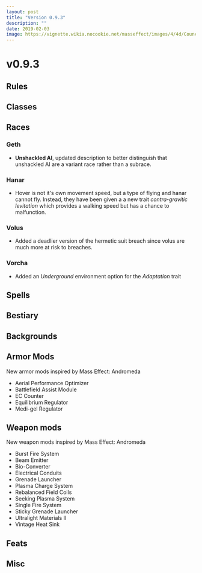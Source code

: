 ```yaml
---
layout: post
title: "Version 0.9.3"
description: ""
date: 2019-02-03
image: https://vignette.wikia.nocookie.net/masseffect/images/4/4d/Council_Hologram-Ambassador_Meeting_2.png/revision/latest?cb=20091227112411
---
```


# v0.9.3

## Rules 

## Classes

## Races

### Geth
- __Unshackled AI__, updated description to better distinguish that unshackled AI are a variant race rather than a subrace.

### Hanar
- Hover is not it's own movement speed, but a type of flying and hanar cannot fly. Instead, they have been given a
a new trait _contra-gravitic levitation_ which provides a walking speed but has a chance to malfunction.

### Volus
- Added a deadlier version of the hermetic suit breach since volus are much more at risk to breaches.

### Vorcha
- Added an _Underground_ environment option for the _Adaptation_ trait

## Spells

## Bestiary

## Backgrounds

## Armor Mods
New armor mods inspired by Mass Effect: Andromeda
- Aerial Performance Optimizer
- Battlefield Assist Module
- EC Counter
- Equilibrium Regulator
- Medi-gel Regulator

## Weapon mods
New weapon mods inspired by Mass Effect: Andromeda
- Burst Fire System
- Beam Emitter
- Bio-Converter
- Electrical Conduits
- Grenade Launcher
- Plasma Charge System
- Rebalanced Field Coils
- Seeking Plasma System
- Single Fire System
- Sticky Grenade Launcher
- Ultralight Materials II
- Vintage Heat Sink

## Feats

## Misc
